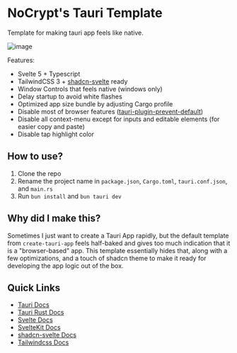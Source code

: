 # NoCrypt's Tauri Template

Template for making tauri app feels like native. 

![image](https://github.com/user-attachments/assets/805b80ca-0546-4459-a1f5-ebfa43fec2bb)

Features:
- Svelte 5 + Typescript
- TailwindCSS 3 + [shadcn-svelte](https://www.shadcn-svelte.com/) ready
- Window Controls that feels native (windows only)
- Delay startup to avoid white flashes
- Optimized app size bundle by adjusting Cargo profile
- Disable most of browser features ([tauri-plugin-prevent-default](https://github.com/ferreira-tb/tauri-plugin-prevent-default?tab=readme-ov-file#tauri-plugin-prevent-default))
- Disable all context-menu except for inputs and editable elements (for easier copy and paste)
- Disable tap highlight color

## How to use?
1. Clone the repo
2. Rename the project name in `package.json`, `Cargo.toml`, `tauri.conf.json`, and `main.rs`
3. Run `bun install` and `bun tauri dev`
   

## Why did I make this?
Sometimes I just want to create a Tauri App rapidly, but the default template from `create-tauri-app` feels half-baked and gives too much indication that it is a "browser-based" app. This template essentially hides that, along with a few optimizations, and a touch of shadcn theme to make it ready for developing the app logic out of the box.

## Quick Links
- [Tauri Docs](https://tauri.app/start/)
- [Tauri Rust Docs](https://docs.rs/tauri/2.2.5/tauri/)
- [Svelte Docs](https://svelte.dev/docs/svelte/overview)
- [SvelteKit Docs](https://svelte.dev/docs/kit/introduction)
- [shadcn-svelte Docs](https://www.shadcn-svelte.com/)
- [Tailwindcss Docs](https://v3.tailwindcss.com/)
